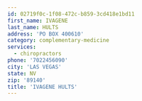```yaml
---
id: 02719f0c-1f08-472c-b859-3cd418e1bd11
first_name: IVAGENE
last_name: HULTS
address: 'PO BOX 400610'
category: complementary-medicine
services:
  - chiropractors
phone: '7022456090'
city: 'LAS VEGAS'
state: NV
zip: '89140'
title: 'IVAGENE HULTS'
---
```

